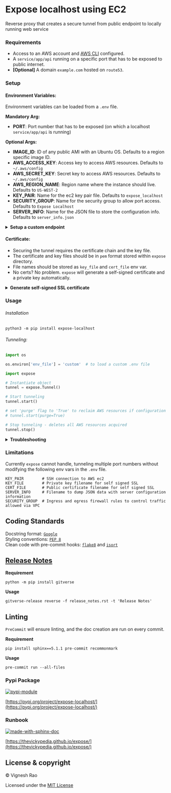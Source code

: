 # Expose localhost using EC2
Reverse proxy that creates a secure tunnel from public endpoint to locally running web service

### Requirements
- Access to an AWS account and [AWS CLI](https://docs.aws.amazon.com/cli/latest/userguide/getting-started-install.html#getting-started-install-instructions) configured.
- A `service/app/api` running on a specific port that has to be exposed to public internet.
- **[Optional]** A domain `example.com` hosted on `route53`.

### Setup
#### Environment Variables:
Environment variables can be loaded from a `.env` file.

**Mandatory Arg:**
- **PORT**: Port number that has to be exposed (on which a localhost `service/app/api` is running)

**Optional Args:**
- **IMAGE_ID**: ID of any public AMI with an Ubuntu OS. Defaults to a region specific image ID.
- **AWS_ACCESS_KEY**: Access key to access AWS resources. Defaults to `~/.aws/config`
- **AWS_SECRET_KEY**: Secret key to access AWS resources. Defaults to `~/.aws/config`
- **AWS_REGION_NAME**: Region name where the instance should live. Defaults to `US-WEST-2`
- **KEY_PAIR**: Name for the ec2 key pair file. Defaults to `expose_localhost`
- **SECURITY_GROUP**: Name for the security group to allow port access. Defaults to `Expose Localhost`
- **SERVER_INFO**: Name for the JSON file to store the configuration info. Defaults to `server_info.json`

<details>
<summary><strong>Setup a custom endpoint</strong></summary>

The public DNS names for EC2 instances are long and messy. To avoid that, an `A` record can be added to the `route53` hosted zone.

:warning: &nbsp; Requires an active hosted zone on `route53`.

- **HOSTED_ZONE**: Hosted zone name registered using `route53`. *Example: `mywebsite.com`*
- **SUBDOMAIN**: Sub-domain that has to be added for the domain name. *Example: `tunnel`*

&nbsp; &nbsp; &nbsp; &nbsp; :bulb: &nbsp; `tunnel.mywebsite.com` will be the endpoint to access the localhost from public internet.

</details>

#### Certificate:
- Securing the tunnel requires the certificate chain and the key file.
- The certificate and key files should be in `pem` format stored within `expose` directory.
- File names should be stored as `key_file` and `cert_file` env var.
- No certs? No problem. `expose` will generate a self-signed certificate and a private key automatically.

<details>
<summary><strong>Generate self-signed SSL certificate</strong></summary>

:warning: &nbsp; Some web browsers might throw a warning and some might even block a self-signed certificate/private CA.

`expose` creates a self-signed SSL certificate and a private key by default.

- **EMAIL_ADDRESS**: Email address to create the self-signed SSL and private key. Defaults to `USER@expose-localhost.com`
- **ORGANIZATION**: Organization name for the certificate. Defaults to the AWS endpoint.

**Manually generate self-signed certificate**
> `openssl req -newkey rsa:2048 -sha256 -nodes -keyout private.pem -x509 -days 365 -out public.pem -subj "/C=US/ST=New York/L=Brooklyn/O=Example Brooklyn Company/CN=tunnel.example.com"`

**To verify the generated certificate**
> `openssl x509 -inform pem -in public.pem -noout -text`

</details>

### Usage
###### Installation
```shell
python3 -m pip install expose-localhost
```

###### Tunneling:
```python
import os

os.environ['env_file'] = 'custom'  # to load a custom .env file

import expose

# Instantiate object
tunnel = expose.Tunnel()

# Start tunneling
tunnel.start()

# set 'purge' flag to 'True' to reclaim AWS resources if configuration fails
# tunnel.start(purge=True)

# Stop tunneling - deletes all AWS resources acquired
tunnel.stop()
```

<details>
<summary><strong>Troubleshooting</strong></summary>

> If `E: Could not get lock /var/lib/dpkg/lock-frontend` occurs during startup, simply rerun the script with start command.
> This occurs when `apt` hasn't released the resources yet. Re-running `tunnel.start()` will simply re-configure the instance.

</details>

### Limitations
Currently `expose` cannot handle, tunneling multiple port numbers without modifying the following env vars in the `.env` file.
```shell
KEY_PAIR        # SSH connection to AWS ec2
KEY_FILE        # Private key filename for self signed SSL
CERT_FILE       # Public certificate filename for self signed SSL
SERVER_INFO     # Filename to dump JSON data with server configuration information
SECURITY_GROUP  # Ingress and egress firewall rules to control traffic allowed via VPC
```

## Coding Standards
Docstring format: [`Google`](https://google.github.io/styleguide/pyguide.html#38-comments-and-docstrings) <br>
Styling conventions: [`PEP 8`](https://www.python.org/dev/peps/pep-0008/) <br>
Clean code with pre-commit hooks: [`flake8`](https://flake8.pycqa.org/en/latest/) and 
[`isort`](https://pycqa.github.io/isort/)

## [Release Notes](https://github.com/thevickypedia/expose/blob/main/release_notes.rst)
**Requirement**
```shell
python -m pip install gitverse
```

**Usage**
```shell
gitverse-release reverse -f release_notes.rst -t 'Release Notes'
```

## Linting
`PreCommit` will ensure linting, and the doc creation are run on every commit.

**Requirement**
```shell
pip install sphinx==5.1.1 pre-commit recommonmark
```

**Usage**
```shell
pre-commit run --all-files
```

### Pypi Package
[![pypi-module](https://img.shields.io/badge/Software%20Repository-pypi-1f425f.svg)](https://packaging.python.org/tutorials/packaging-projects/)

[https://pypi.org/project/expose-localhost/](https://pypi.org/project/expose-localhost/)

### Runbook
[![made-with-sphinx-doc](https://img.shields.io/badge/Code%20Docs-Sphinx-1f425f.svg)](https://www.sphinx-doc.org/en/master/man/sphinx-autogen.html)

[https://thevickypedia.github.io/expose/](https://thevickypedia.github.io/expose/)

## License & copyright

&copy; Vignesh Rao

Licensed under the [MIT License](https://github.com/thevickypedia/expose/blob/main/LICENSE)
